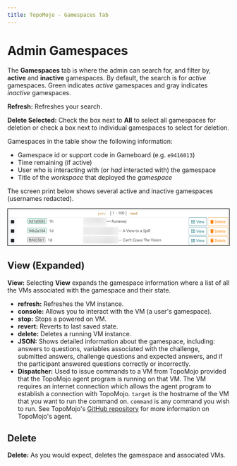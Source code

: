 ```yaml
---
title: TopoMojo - Gamespaces Tab
---
```


# Admin Gamespaces

The **Gamespaces** tab is where the admin can search for, and filter by, **active** and **inactive** gamespaces. By default, the search is for _active_ gamespaces. Green indicates _active_ gamespaces and gray indicates _inactive_ gamespaces.

**Refresh:** Refreshes your search.

**Delete Selected:** Check the box next to **All** to select all gamespaces for deletion or check a box next to individual gamespaces to select for deletion.

Gamespaces in the table show the following information:

- Gamespace id or support code in Gameboard (e.g. `e9416013`)
- Time remaining (if active)
- User who is interacting with (or _had_ interacted with) the gamespace
- Title of the _workspace_ that deployed the _gamespace_

The screen print below shows several active and inactive gamespaces (usernames redacted).

![admin gamespaces](img/admin-gamespaces.png)

## View (Expanded)

**View:** Selecting **View** expands the gamespace information where a list of all the VMs associated with the gamespace and their state.

- **refresh:** Refreshes the VM instance.
- **console:** Allows you to interact with the VM (a user's gamespace).
- **stop:** Stops a powered on VM.
- **revert:** Reverts to last saved state.
- **delete:** Deletes a running VM instance.
- **JSON:** Shows detailed information about the gamespace, including: answers to questions, variables associated with the challenge, submitted answers, challenge questions and expected answers, and if the participant answered questions correctly or incorrectly.
- **Dispatcher:** Used to issue commands to a VM from TopoMojo provided that the TopoMojo agent program is running on that VM. The VM requires an internet connection which allows the agent program to establish a connection with TopoMojo. `target` is the hostname of the VM that you want to run the command on. `command` is any command you wish to run. See TopoMojo's [GitHub repository](https://github.com/cmu-sei/TopoMojo/tree/main/src/TopoMojo.Agent) for more information on TopoMojo's agent.

## Delete

**Delete:** As you would expect, deletes the gamespace and associated VMs.
